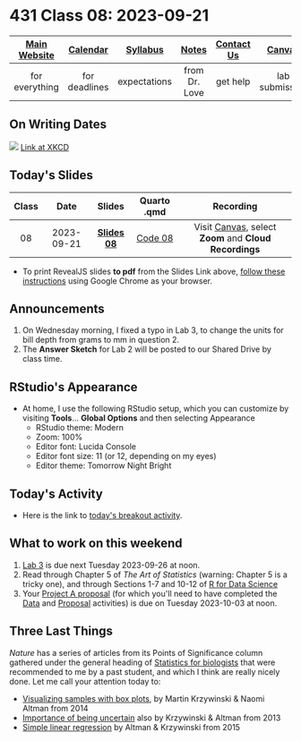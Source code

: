 # 431 Class 08: 2023-09-21

[Main Website](https://thomaselove.github.io/431-2023/) | [Calendar](https://thomaselove.github.io/431-2023/calendar.html) | [Syllabus](https://thomaselove.github.io/431-syllabus-2023/) | [Notes](https://thomaselove.github.io/431-notes/) | [Contact Us](https://thomaselove.github.io/431-2023/contact.html) | [Canvas](https://canvas.case.edu) | [Data and Code](https://github.com/THOMASELOVE/431-data)
:-----------: | :--------------: | :----------: | :---------: | :-------------: | :-----------: | :------------:
for everything | for deadlines | expectations | from Dr. Love | get help | lab submission | for downloads

## On Writing Dates

![](https://imgs.xkcd.com/comics/iso_8601.png) [Link at XKCD](https://xkcd.com/1179)

## Today's Slides

Class | Date | Slides | Quarto .qmd | Recording
:---: | :--------: | :------: | :------: | :-------------:
08 | 2023-09-21 | **[Slides 08](https://thomaselove.github.io/431-slides-2023/class08.html)** | [Code 08](https://thomaselove.github.io/431-slides-2023/class08.qmd) | Visit [Canvas](https://canvas.case.edu/), select **Zoom** and **Cloud Recordings**

- To print RevealJS slides **to pdf** from the Slides Link above, [follow these instructions](https://quarto.org/docs/presentations/revealjs/presenting.html#print-to-pdf) using Google Chrome as your browser.

## Announcements

1. On Wednesday morning, I fixed a typo in Lab 3, to change the units for bill depth from grams to mm in question 2.
2. The **Answer Sketch** for Lab 2 will be posted to our Shared Drive by class time.

## RStudio's Appearance

- At home, I use the following RStudio setup, which you can customize by visiting **Tools**... **Global Options** and then selecting Appearance
    - RStudio theme: Modern
    - Zoom: 100%
    - Editor font: Lucida Console
    - Editor font size: 11 (or 12, depending on my eyes)
    - Editor theme: Tomorrow Night Bright

## Today's Activity

- Here is the link to [today's breakout activity](https://github.com/THOMASELOVE/431-classes-2023/blob/main/movies/breakout1.md).

## What to work on this weekend

1. [Lab 3](https://github.com/THOMASELOVE/431-labs-2023/tree/main#main-lab-instructions) is due next Tuesday 2023-09-26 at noon.
2. Read through Chapter 5 of *The Art of Statistics* (warning: Chapter 5 is a tricky one), and through Sections 1-7 and 10-12 of [R for Data Science](https://r4ds.hadley.nz/)
3. Your [Project A proposal](https://thomaselove.github.io/431-projectA-2023/) (for which you'll need to have completed the [Data](https://thomaselove.github.io/431-projectA-2023/data.html) and [Proposal](https://thomaselove.github.io/431-projectA-2023/proposal.html) activities) is due on Tuesday 2023-10-03 at noon.

## Three Last Things

*Nature* has a series of articles from its Points of Significance column gathered under the general heading of [Statistics for biologists](https://www.nature.com/collections/qghhqm/pointsofsignificance) that were recommended to me by a past student, and which I think are really nicely done. Let me call your attention today to:

- [Visualizing samples with box plots](https://www.nature.com/articles/nmeth.2813), by Martin Krzywinski & Naomi Altman from 2014
- [Importance of being uncertain](https://www.nature.com/articles/nmeth.2613) also by Krzywinski & Altman from 2013
- [Simple linear regression](https://www.nature.com/articles/nmeth.3627) by Altman & Krzywinski from 2015
